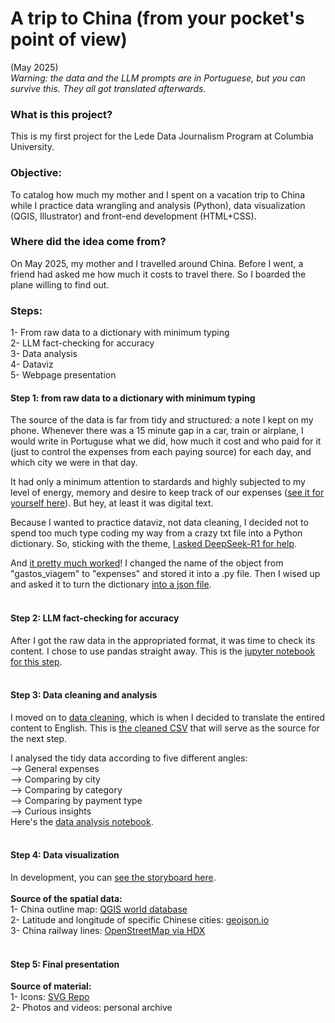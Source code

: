 # A trip to China (from your pocket's point of view)
(May 2025)
<br>
*Warning: the data and the LLM prompts are in Portuguese, but you can survive this. They all got translated afterwards.*

### What is this project?
This is my first project for the Lede Data Journalism Program at Columbia University.

### Objective:
To catalog how much my mother and I spent on a vacation trip to China while I practice data wrangling and analysis (Python), data visualization (QGIS, Illustrator) and front-end development (HTML+CSS).

### Where did the idea come from?
On May 2025, my mother and I travelled around China. Before I went, a friend had asked me how much it costs to travel there. So I boarded the plane willing to find out.

### Steps:
1- From raw data to a dictionary with minimum typing
<br>
2- LLM fact-checking for accuracy
<br>
3- Data analysis
<br>
4- Dataviz
<br>
5- Webpage presentation

#### Step 1: from raw data to a dictionary with minimum typing
The source of the data is far from tidy and structured: a note I kept on my phone. Whenever there was a 15 minute gap in a car, train or airplane, I would write in Portuguse what we did, how much it cost and who paid for it (just to control the expenses from each paying source) for each day, and which city we were in that day.

It had only a minimum attention to stardards and highly subjected to my level of energy, memory and desire to keep track of our expenses ([see it for yourself here](00_raw/raw_data.txt)). But hey, at least it was digital text.

Because I wanted to practice dataviz, not data cleaning, I decided not to spend too much type coding my way from a crazy txt file into a Python dictionary. So, sticking with the theme, [I asked DeepSeek-R1 for help](01_prompt/prompt.md).

And [it pretty much worked](00_raw/china_raw.py)! I changed the name of the object from "gastos_viagem" to "expenses" and stored it into a .py file. Then I wised up and asked it to turn the dictionary [into a json file](00_raw/china_raw.json).
<br><br>
#### Step 2: LLM fact-checking for accuracy
After I got the raw data in the appropriated format, it was time to check its content. I chose to use pandas straight away. This is the [jupyter notebook for this step](03_notebooks/00_check.ipynb).
<br><br>
#### Step 3: Data cleaning and analysis
I moved on to [data cleaning](03_notebooks/01_data_cleaning.ipynb), which is when I decided to translate the entired content to English. This is [the cleaned CSV](04_tidy_data/china_cleaned.csv) that will serve as the source for the next step.

I analysed the tidy data according to five different angles:
<br>
--> General expenses
<br>
--> Comparing by city
<br>
--> Comparing by category
<br>
--> Comparing by payment type
<br>
--> Curious insights
<br>
Here's the [data analysis notebook](03_notebooks/02_data_analysis.ipynb). 
<br><br>
#### Step 4: Data visualization
In development, you can [see the storyboard here](05_dataviz/storyboard.md).
<br><br>
**Source of the spatial data:**
<br>
1- China outline map: [QGIS world database](https://www.youtube.com/watch?v=f4z7s93zlSQ)
<br>
2- Latitude and longitude of specific Chinese cities: [geojson.io](geojson.io)
<br>
3- China railway lines: [OpenStreetMap via HDX](https://data.humdata.org/dataset/hotosm_chn_railways)
<br><br>
#### Step 5: Final presentation
**Source of material:**
<br>
1- Icons: [SVG Repo](https://www.svgrepo.com/vectors/)
<br>
2- Photos and videos: personal archive
